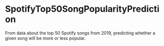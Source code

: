 # SpotifyTop50SongPopularityPrediction
From data about the top 50 Spotify songs from 2019, predicting whether a given song will be more or less popular.
